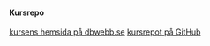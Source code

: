 #### Kursrepo

[kursens hemsida på dbwebb.se](https://dbwebb.se/kurser/design-v2)
[kursrepot på GitHub](https://github.com/dbwebb-se/design)
